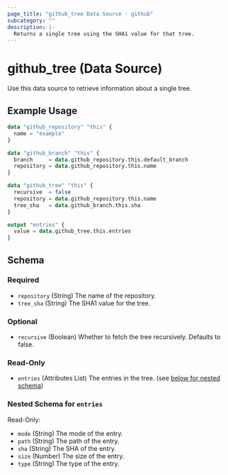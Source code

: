 ```yaml
---
page_title: "github_tree Data Source - github"
subcategory: ""
description: |-
  Returns a single tree using the SHA1 value for that tree.
---
```


# github_tree (Data Source)

Use this data source to retrieve information about a single tree.

## Example Usage

```terraform
data "github_repository" "this" {
  name = "example"
}

data "github_branch" "this" {
  branch     = data.github_repository.this.default_branch
  repository = data.github_repository.this.name
}

data "github_tree" "this" {
  recursive  = false
  repository = data.github_repository.this.name
  tree_sha   = data.github_branch.this.sha
}

output "entries" {
  value = data.github_tree.this.entries
}
```

<!-- schema generated by tfplugindocs -->
## Schema

### Required

- `repository` (String) The name of the repository.
- `tree_sha` (String) The SHA1 value for the tree.

### Optional

- `recursive` (Boolean) Whether to fetch the tree recursively. Defaults to false.

### Read-Only

- `entries` (Attributes List) The entries in the tree. (see [below for nested schema](#nestedatt--entries))

<a id="nestedatt--entries"></a>
### Nested Schema for `entries`

Read-Only:

- `mode` (String) The mode of the entry.
- `path` (String) The path of the entry.
- `sha` (String) The SHA of the entry.
- `size` (Number) The size of the entry.
- `type` (String) The type of the entry.
